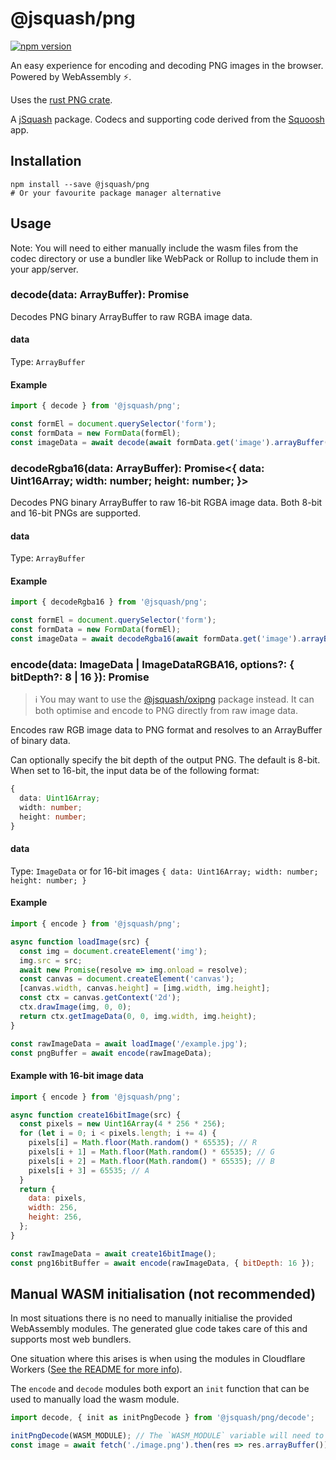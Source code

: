 # @jsquash/png

[![npm version](https://badge.fury.io/js/@jsquash%2Fpng.svg)](https://badge.fury.io/js/@jsquash%2Fpng)

An easy experience for encoding and decoding PNG images in the browser. Powered by WebAssembly ⚡️.

Uses the [rust PNG crate](https://docs.rs/png/0.11.0/png/).

A [jSquash](https://github.com/jamsinclair/jSquash) package. Codecs and supporting code derived from the [Squoosh](https://github.com/GoogleChromeLabs/squoosh) app.

## Installation

```shell
npm install --save @jsquash/png
# Or your favourite package manager alternative
```

## Usage

Note: You will need to either manually include the wasm files from the codec directory or use a bundler like WebPack or Rollup to include them in your app/server.

### decode(data: ArrayBuffer): Promise<ImageData>

Decodes PNG binary ArrayBuffer to raw RGBA image data.

#### data
Type: `ArrayBuffer`

#### Example
```js
import { decode } from '@jsquash/png';

const formEl = document.querySelector('form');
const formData = new FormData(formEl);
const imageData = await decode(await formData.get('image').arrayBuffer());
```

### decodeRgba16(data: ArrayBuffer): Promise<{ data: Uint16Array; width: number; height: number; }>

Decodes PNG binary ArrayBuffer to raw 16-bit RGBA image data. Both 8-bit and 16-bit PNGs are supported.

#### data
Type: `ArrayBuffer`

#### Example
```js
import { decodeRgba16 } from '@jsquash/png';

const formEl = document.querySelector('form');
const formData = new FormData(formEl);
const imageData = await decodeRgba16(await formData.get('image').arrayBuffer());
```

### encode(data: ImageData | ImageDataRGBA16, options?: { bitDepth?: 8 | 16 }): Promise<ArrayBuffer>

> ℹ️ You may want to use the [@jsquash/oxipng](/packages/oxipng) package instead. It can both optimise and encode to PNG directly from raw image data.

Encodes raw RGB image data to PNG format and resolves to an ArrayBuffer of binary data.

Can optionally specify the bit depth of the output PNG. The default is 8-bit. When set to 16-bit, the input data be of the following format:

```ts
{
  data: Uint16Array;
  width: number;
  height: number;
}
```

#### data
Type: `ImageData` or for 16-bit images `{ data: Uint16Array; width: number; height: number; }`

#### Example
```js
import { encode } from '@jsquash/png';

async function loadImage(src) {
  const img = document.createElement('img');
  img.src = src;
  await new Promise(resolve => img.onload = resolve);
  const canvas = document.createElement('canvas');
  [canvas.width, canvas.height] = [img.width, img.height];
  const ctx = canvas.getContext('2d');
  ctx.drawImage(img, 0, 0);
  return ctx.getImageData(0, 0, img.width, img.height);
}

const rawImageData = await loadImage('/example.jpg');
const pngBuffer = await encode(rawImageData);
```

#### Example with 16-bit image data
```js
import { encode } from '@jsquash/png';

async function create16bitImage(src) {
  const pixels = new Uint16Array(4 * 256 * 256);
  for (let i = 0; i < pixels.length; i += 4) {
    pixels[i] = Math.floor(Math.random() * 65535); // R
    pixels[i + 1] = Math.floor(Math.random() * 65535); // G
    pixels[i + 2] = Math.floor(Math.random() * 65535); // B
    pixels[i + 3] = 65535; // A
  }
  return {
    data: pixels,
    width: 256,
    height: 256,
  };
}

const rawImageData = await create16bitImage();
const png16bitBuffer = await encode(rawImageData, { bitDepth: 16 });
```

## Manual WASM initialisation (not recommended)

In most situations there is no need to manually initialise the provided WebAssembly modules.
The generated glue code takes care of this and supports most web bundlers.

One situation where this arises is when using the modules in Cloudflare Workers ([See the README for more info](/README.md#usage-in-cloudflare-workers)).

The `encode` and `decode` modules both export an `init` function that can be used to manually load the wasm module.

```js
import decode, { init as initPngDecode } from '@jsquash/png/decode';

initPngDecode(WASM_MODULE); // The `WASM_MODULE` variable will need to be sourced by yourself and passed as an ArrayBuffer.
const image = await fetch('./image.png').then(res => res.arrayBuffer()).then(decode);
```
